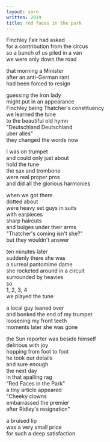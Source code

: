 ```yaml
---
layout: yarn
written: 2019
title: red faces in the park
---
```


<div class="poem">

Finchley Fair had asked  
for a contribution from the circus  
so a bunch of us piled in a van  
we were only down the road  

that morning a Minister   
after an anti-German rant  
had been forced to resign

guessing the iron lady  
might put in an appearance  
Finchley being Thatcher's constituency  
we learned the tune  
to the beautiful old hymn  
"Deutschland Deutschland  
uber alles"  
they changed the words now

I was on trumpet  
and could only just about  
hold the tune  
the sax and trombone  
were real proper pros  
and did all the glorious harmonies  

when we got there  
dotted about  
were heavy set guys in suits  
with earpieces  
sharp haircuts  
and bulges under their arms  
"Thatcher's coming isn't she?"  
but they wouldn't answer

ten minutes later  
suddenly there she was  
a surreal pantomime dame  
she rocketed around in a circuit  
surrounded by heavies  
so  
1, 2, 3, 4  
we played the tune

a local guy leaned over  
and bonked the end of my trumpet  
loosening my front teeth  
moments later she was gone  

the Sun reporter was beside himself  
delirious with joy  
hopping from foot to foot  
he took our details  
and sure enough  
the next day  
in that apalling rag  
"Red Faces in the Park"  
a tiny article appeared  
"Cheeky clowns  
embarrassed the premier  
after Ridley's resignation"  

a bruised lip  
was a very small price  
for such a deep satisfaction

</div>

